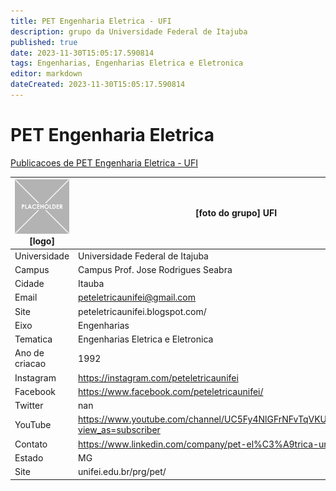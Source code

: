 ```yaml
---
title: PET Engenharia Eletrica - UFI
description: grupo da Universidade Federal de Itajuba
published: true
date: 2023-11-30T15:05:17.590814
tags: Engenharias, Engenharias Eletrica e Eletronica
editor: markdown
dateCreated: 2023-11-30T15:05:17.590814
---
```


# PET Engenharia Eletrica

[Publicacoes de PET Engenharia Eletrica - UFI](/atividade/18PETEngenhariaEletricaUFI/feed)

| ![placeholder.png](/placeholder.png) [logo] | [foto do grupo] UFI         |
| ------------------------------------------- | ------------------------------------------------- |
| Universidade                                | Universidade Federal de Itajuba      |
| Campus                                      | Campus Prof. Jose Rodrigues Seabra            |
| Cidade                                      | Itauba             |
| Email                                       | peteletricaunifei@gmail.com             |
| Site                                        | peteletricaunifei.blogspot.com/              |
| Eixo                                        | Engenharias              |
| Tematica                                    | Engenharias Eletrica e Eletronica          |
| Ano de criacao                              | 1992        |
| Instagram                                   | https://instagram.com/peteletricaunifei         |
| Facebook                                    | https://www.facebook.com/peteletricaunifei/          |
| Twitter                                     | nan           |
| YouTube                                     | https://www.youtube.com/channel/UC5Fy4NlGFrNFvTqVKUNhrag/featured?view_as=subscriber           |
| Contato                                     | https://www.linkedin.com/company/pet-el%C3%A9trica-unifei         |
| Estado                                      |  MG            |
| Site                                        | unifei.edu.br/prg/pet/ |
